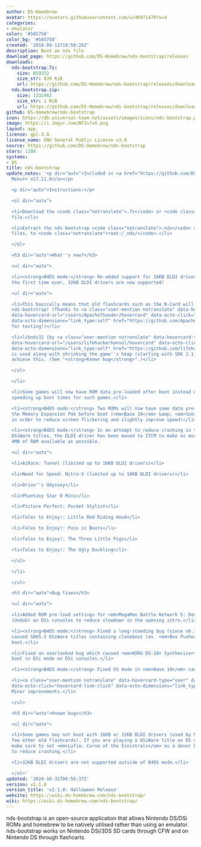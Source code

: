 ```yaml
---
author: DS-Homebrew
avatar: https://avatars.githubusercontent.com/u/46971470?v=4
categories:
- emulator
color: '#585758'
color_bg: '#585758'
created: '2016-09-11T19:50:26Z'
description: Boot an nds file
download_page: https://github.com/DS-Homebrew/nds-bootstrap/releases
downloads:
  nds-bootstrap.7z:
    size: 859332
    size_str: 839 KiB
    url: https://github.com/DS-Homebrew/nds-bootstrap/releases/download/v2.1.0/nds-bootstrap.7z
  nds-bootstrap.zip:
    size: 1331462
    size_str: 1 MiB
    url: https://github.com/DS-Homebrew/nds-bootstrap/releases/download/v2.1.0/nds-bootstrap.zip
github: DS-Homebrew/nds-bootstrap
icon: https://db.universal-team.net/assets/images/icons/nds-bootstrap.png
image: https://i.imgur.com/BFIu7xX.png
layout: app
license: gpl-3.0
license_name: GNU General Public License v3.0
source: https://github.com/DS-Homebrew/nds-bootstrap
stars: 1188
systems:
- DS
title: nds-bootstrap
update_notes: '<p dir="auto">Included in <a href="https://github.com/DS-Homebrew/TWiLightMenu/releases/tag/v27.11.0"><strong>TW</strong>i<strong>L</strong>ight
  Menu++ v27.11.0</a></p>

  <p dir="auto">Instructions:</p>

  <ol dir="auto">

  <li>Download the <code class="notranslate">.7z</code> or <code class="notranslate">.zip</code>
  file.</li>

  <li>Extract the nds-bootstrap <code class="notranslate">.nds</code> and <code class="notranslate">.ver</code>
  files, to <code class="notranslate">root:/_nds/</code>.</li>

  </ol>

  <h3 dir="auto">What''s new?</h3>

  <ul dir="auto">

  <li><strong>B4DS mode:</strong> Re-added support for 16KB DLDI drivers, and for
  the first time ever, 32KB DLDI drivers are now supported!

  <ul dir="auto">

  <li>This basically means that old flashcards such as the N-Card will now work with
  nds-bootstrap! (Thanks to <a class="user-mention notranslate" data-hovercard-type="user"
  data-hovercard-url="/users/ApacheThunder/hovercard" data-octo-click="hovercard-link-click"
  data-octo-dimensions="link_type:self" href="https://github.com/ApacheThunder">@ApacheThunder</a>
  for testing!)</li>

  <li>libnds32 (by <a class="user-mention notranslate" data-hovercard-type="user"
  data-hovercard-url="/users/lifehackerhansol/hovercard" data-octo-click="hovercard-link-click"
  data-octo-dimensions="link_type:self" href="https://github.com/lifehackerhansol">@lifehackerhansol</a>)
  is used along with shrinking the game''s heap (starting with SDK 2.1) in order to
  achieve this. (See "<strong>Known bug</strong>".)</li>

  </ul>

  </li>

  <li>Some games will now have ROM data pre-loaded after boot instead of before boot,
  speeding up boot times for such games.</li>

  <li><strong>B4DS mode:</strong> Two ROMs will now have some data pre-loaded into
  the Memory Expansion Pak before boot (<em>Base 10</em> &amp; <em>Sonic Rush Adventure</em>)
  in order to reduce screen flickering and slightly improve speed!</li>

  <li><strong>B4DS mode:</strong> In an attempt to reduce crashing in the following
  DSiWare titles, the DLDI driver has been moved to ITCM to make as much of the console''s
  4MB of RAM available as possible.

  <ul dir="auto">

  <li>AiRace: Tunnel (limited up to 16KB DLDI drivers)</li>

  <li>Need for Speed: Nitro-X (limited up to 16KB DLDI drivers)</li>

  <li>Orion''s Odyssey</li>

  <li>Phantasy Star 0 Mini</li>

  <li>Picture Perfect: Pocket Stylist</li>

  <li>Tales to Enjoy!: Little Red Riding Hood</li>

  <li>Tales to Enjoy!: Puss in Boots</li>

  <li>Tales to Enjoy!: The Three Little Pigs</li>

  <li>Tales to Enjoy!: The Ugly Duckling</li>

  </ul>

  </li>

  </ul>

  <h3 dir="auto">Bug fixes</h3>

  <ul dir="auto">

  <li>Added ROM pre-load settings for <em>MegaMan Battle Network 5: Double Team DS</em>
  (Undub) on DSi consoles to reduce slowdown in the opening intro.</li>

  <li><strong>B4DS mode:</strong> Fixed a long-standing bug (since v0.73.0) which
  caused SDK5.5 DSiWare titles containing cloneboot (ex. <em>Box Pusher</em>) to not
  boot.</li>

  <li>Fixed an overlooked bug which caused <em>KORG DS-10+ Synthesizer</em> to not
  boot in DSi mode on DSi consoles.</li>

  <li><strong>B4DS mode:</strong> Fixed VS mode in <em>Base 10</em> causing a crash.</li>

  <li><a class="user-mention notranslate" data-hovercard-type="user" data-hovercard-url="/users/lifehackerhansol/hovercard"
  data-octo-click="hovercard-link-click" data-octo-dimensions="link_type:self" href="https://github.com/lifehackerhansol">@lifehackerhansol</a>:
  Minor improvements.</li>

  </ul>

  <h3 dir="auto">Known bugs</h3>

  <ul dir="auto">

  <li>Some games may not boot with 16KB or 32KB DLDI drivers (used by N-Card or a
  few other old flashcards). If you are playing a DSiWare title on DS or DS Lite,
  make sure to set <em>Lufia: Curse of the Sinistrals</em> as a donor ROM in order
  to reduce crashing.</li>

  <li>32KB DLDI drivers are not supported outside of B4DS mode.</li>

  </ul>'
updated: '2024-10-31T06:56:37Z'
version: v2.1.0
version_title: 'v2.1.0: Halloween Release'
website: https://wiki.ds-homebrew.com/nds-bootstrap/
wiki: https://wiki.ds-homebrew.com/nds-bootstrap/
---
```

nds-bootstrap is an open-source application that allows Nintendo DS/DSi ROMs and homebrew to be natively utilised rather than using an emulator. nds-bootstrap works on Nintendo DSi/3DS SD cards through CFW and on Nintendo DS through flashcarts.
